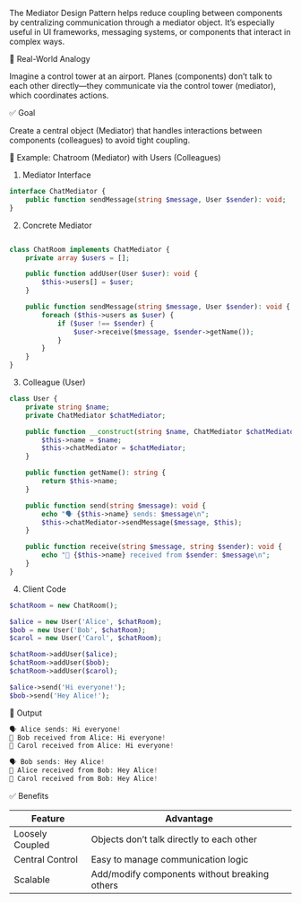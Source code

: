 The Mediator Design Pattern helps reduce coupling between components by centralizing communication through a mediator object. It’s especially useful in UI frameworks, messaging systems, or components that interact in complex ways.

🧠 Real-World Analogy

Imagine a control tower at an airport. Planes (components) don’t talk to each other directly—they communicate via the control tower (mediator), which coordinates actions.


✅ Goal

Create a central object (Mediator) that handles interactions between components (colleagues) to avoid tight coupling.


🧪 Example: Chatroom (Mediator) with Users (Colleagues)

1. Mediator Interface

```php
interface ChatMediator {
    public function sendMessage(string $message, User $sender): void;
}
```

2. Concrete Mediator

```php

class ChatRoom implements ChatMediator {
    private array $users = [];

    public function addUser(User $user): void {
        $this->users[] = $user;
    }

    public function sendMessage(string $message, User $sender): void {
        foreach ($this->users as $user) {
            if ($user !== $sender) {
                $user->receive($message, $sender->getName());
            }
        }
    }
}
```

3. Colleague (User)

```php
class User {
    private string $name;
    private ChatMediator $chatMediator;

    public function __construct(string $name, ChatMediator $chatMediator) {
        $this->name = $name;
        $this->chatMediator = $chatMediator;
    }

    public function getName(): string {
        return $this->name;
    }

    public function send(string $message): void {
        echo "🗣️ {$this->name} sends: $message\n";
        $this->chatMediator->sendMessage($message, $this);
    }

    public function receive(string $message, string $sender): void {
        echo "📩 {$this->name} received from $sender: $message\n";
    }
}


```

4. Client Code

```php
$chatRoom = new ChatRoom();

$alice = new User('Alice', $chatRoom);
$bob = new User('Bob', $chatRoom);
$carol = new User('Carol', $chatRoom);

$chatRoom->addUser($alice);
$chatRoom->addUser($bob);
$chatRoom->addUser($carol);

$alice->send('Hi everyone!');
$bob->send('Hey Alice!');

```

🧾 Output

```php
🗣️ Alice sends: Hi everyone!
📩 Bob received from Alice: Hi everyone!
📩 Carol received from Alice: Hi everyone!

🗣️ Bob sends: Hey Alice!
📩 Alice received from Bob: Hey Alice!
📩 Carol received from Bob: Hey Alice!

```

✅ Benefits

| Feature         | Advantage                                     |
| --------------- | --------------------------------------------- |
| Loosely Coupled | Objects don’t talk directly to each other     |
| Central Control | Easy to manage communication logic            |
| Scalable        | Add/modify components without breaking others |

